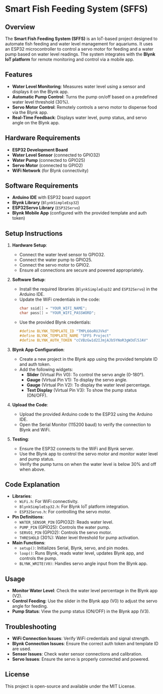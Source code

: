 
# Smart Fish Feeding System (SFFS)

## Overview
The **Smart Fish Feeding System (SFFS)** is an IoT-based project designed to automate fish feeding and water level management for aquariums. It uses an ESP32 microcontroller to control a servo motor for feeding and a water pump based on water level readings. The system integrates with the **Blynk IoT platform** for remote monitoring and control via a mobile app.

## Features
- **Water Level Monitoring**: Measures water level using a sensor and displays it on the Blynk app.
- **Automatic Pump Control**: Turns the pump on/off based on a predefined water level threshold (30%).
- **Servo Motor Control**: Remotely controls a servo motor to dispense food via the Blynk app.
- **Real-Time Feedback**: Displays water level, pump status, and servo angle on the Blynk app.

## Hardware Requirements
- **ESP32 Development Board**
- **Water Level Sensor** (connected to GPIO32)
- **Water Pump** (connected to GPIO25)
- **Servo Motor** (connected to GPIO2)
- **WiFi Network** (for Blynk connectivity)

## Software Requirements
- **Arduino IDE** with ESP32 board support
- **Blynk Library** (`BlynkSimpleEsp32`)
- **ESP32Servo Library** (`ESP32Servo`)
- **Blynk Mobile App** (configured with the provided template and auth token)

## Setup Instructions
1. **Hardware Setup**:
   - Connect the water level sensor to GPIO32.
   - Connect the water pump to GPIO25.
   - Connect the servo motor to GPIO2.
   - Ensure all connections are secure and powered appropriately.

2. **Software Setup**:
   - Install the required libraries (`BlynkSimpleEsp32` and `ESP32Servo`) in the Arduino IDE.
   - Update the WiFi credentials in the code:
     ```cpp
     char ssid[] = "YOUR_WIFI_NAME";
     char pass[] = "YOUR_WIFI_PASSWORD";
     ```
   - Use the provided Blynk credentials:
     ```cpp
     #define BLYNK_TEMPLATE_ID "TMPL66oRUJVkd"
     #define BLYNK_TEMPLATE_NAME "SFFS Project"
     #define BLYNK_AUTH_TOKEN "cCVBzGw1d2IJmjAJb5YNoR3gW3dl5JAV"
     ```

3. **Blynk App Configuration**:
   - Create a new project in the Blynk app using the provided template ID and auth token.
   - Add the following widgets:
     - **Slider** (Virtual Pin V0): To control the servo angle (0-180°).
     - **Gauge** (Virtual Pin V1): To display the servo angle.
     - **Gauge** (Virtual Pin V2): To display the water level percentage.
     - **Text Display** (Virtual Pin V3): To show the pump status (ON/OFF).

4. **Upload the Code**:
   - Upload the provided Arduino code to the ESP32 using the Arduino IDE.
   - Open the Serial Monitor (115200 baud) to verify the connection to Blynk and WiFi.

5. **Testing**:
   - Ensure the ESP32 connects to the WiFi and Blynk server.
   - Use the Blynk app to control the servo motor and monitor water level and pump status.
   - Verify the pump turns on when the water level is below 30% and off when above.

## Code Explanation
- **Libraries**:
  - `WiFi.h`: For WiFi connectivity.
  - `BlynkSimpleEsp32.h`: For Blynk IoT platform integration.
  - `ESP32Servo.h`: For controlling the servo motor.
- **Pin Definitions**:
  - `WATER_SENSOR_PIN` (GPIO32): Reads water level.
  - `PUMP_PIN` (GPIO25): Controls the water pump.
  - `SERVO1_PIN` (GPIO2): Controls the servo motor.
  - `THRESHOLD` (30%): Water level threshold for pump activation.
- **Main Functions**:
  - `setup()`: Initializes Serial, Blynk, servo, and pin modes.
  - `loop()`: Runs Blynk, reads water level, updates Blynk app, and controls the pump.
  - `BLYNK_WRITE(V0)`: Handles servo angle input from the Blynk app.

## Usage
- **Monitor Water Level**: Check the water level percentage in the Blynk app (V2).
- **Control Feeding**: Use the slider in the Blynk app (V0) to adjust the servo angle for feeding.
- **Pump Status**: View the pump status (ON/OFF) in the Blynk app (V3).

## Troubleshooting
- **WiFi Connection Issues**: Verify WiFi credentials and signal strength.
- **Blynk Connection Issues**: Ensure the correct auth token and template ID are used.
- **Sensor Issues**: Check water sensor connections and calibration.
- **Servo Issues**: Ensure the servo is properly connected and powered.

## License
This project is open-source and available under the MIT License.